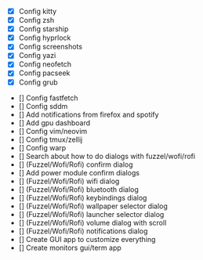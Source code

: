 - [x] Config kitty
- [x] Config zsh
- [x] Config starship
- [x] Config hyprlock
- [x] Config screenshots
- [x] Config yazi
- [x] Config neofetch
- [x] Config pacseek
- [x] Config grub
- [] Config fastfetch
- [] Config sddm
- [] Add notifications from firefox and spotify
- [] Add gpu dashboard
- [] Config vim/neovim
- [] Config tmux/zellij
- [] Config warp
- [] Search about how to do dialogs with fuzzel/wofi/rofi
- [] (Fuzzel/Wofi/Rofi) confirm dialog
- [] Add power module confirm dialogs
- [] (Fuzzel/Wofi/Rofi) wifi dialog
- [] (Fuzzel/Wofi/Rofi) bluetooth dialog
- [] (Fuzzel/Wofi/Rofi) keybindings dialog
- [] (Fuzzel/Wofi/Rofi) wallpaper selector dialog
- [] (Fuzzel/Wofi/Rofi) launcher selector dialog
- [] (Fuzzel/Wofi/Rofi) volume dialog with scroll
- [] (Fuzzel/Wofi/Rofi) notifications dialog
- [] Create GUI app to customize everything
- [] Create monitors gui/term app
